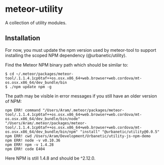 # meteor-utility
A collection of utility modules.

## Installation

For now, you must update the npm version used by meteor-tool to support installing the scoped NPM dependency (@urbanetic/utility).

Find the Meteor NPM binary path which should be similar to:

```
$ cd ~/.meteor/packages/meteor-tool/.1.1.4.1cp6taf++os.osx.x86_64+web.browser+web.cordova/mt-os.osx.x86_64/dev_bundle/bin
$ ./npm update npm -g
```

The path may be visible in error messages if you still have an older version of NPM:

```
npm ERR! command "/Users/Aram/.meteor/packages/meteor-tool/.1.1.4.1cp6taf++os.osx.x86_64+web.browser+web.cordova/mt-os.osx.x86_64/dev_bundle/bin/node" "/Users/Aram/.meteor/packages/meteor-tool/.1.1.4.1cp6taf++os.osx.x86_64+web.browser+web.cordova/mt-os.osx.x86_64/dev_bundle/bin/npm" "install" "@urbanetic/utility@0.0.5"
npm ERR! cwd /Users/Aram/Development/Urbanetic/utility-js-npm-demo
npm ERR! node -v v0.10.36
npm ERR! npm -v 1.4.28
npm ERR! code E404
```

Here NPM is still 1.4.8 and should be ^2.12.0.
